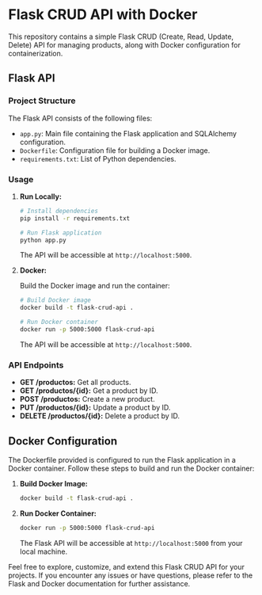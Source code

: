 # Flask CRUD API with Docker

This repository contains a simple Flask CRUD (Create, Read, Update, Delete) API for managing products, along with Docker configuration for containerization.

## Flask API

### Project Structure

The Flask API consists of the following files:

- `app.py`: Main file containing the Flask application and SQLAlchemy configuration.
- `Dockerfile`: Configuration file for building a Docker image.
- `requirements.txt`: List of Python dependencies.

### Usage

1. **Run Locally:**

    ```bash
    # Install dependencies
    pip install -r requirements.txt

    # Run Flask application
    python app.py
    ```

    The API will be accessible at `http://localhost:5000`.

2. **Docker:**

    Build the Docker image and run the container:

    ```bash
    # Build Docker image
    docker build -t flask-crud-api .

    # Run Docker container
    docker run -p 5000:5000 flask-crud-api
    ```

    The API will be accessible at `http://localhost:5000`.

### API Endpoints

- **GET /productos:** Get all products.
- **GET /productos/{id}:** Get a product by ID.
- **POST /productos:** Create a new product.
- **PUT /productos/{id}:** Update a product by ID.
- **DELETE /productos/{id}:** Delete a product by ID.

## Docker Configuration

The Dockerfile provided is configured to run the Flask application in a Docker container. Follow these steps to build and run the Docker container:

1. **Build Docker Image:**

    ```bash
    docker build -t flask-crud-api .
    ```

2. **Run Docker Container:**

    ```bash
    docker run -p 5000:5000 flask-crud-api
    ```

    The Flask API will be accessible at `http://localhost:5000` from your local machine.

Feel free to explore, customize, and extend this Flask CRUD API for your projects. If you encounter any issues or have questions, please refer to the Flask and Docker documentation for further assistance.